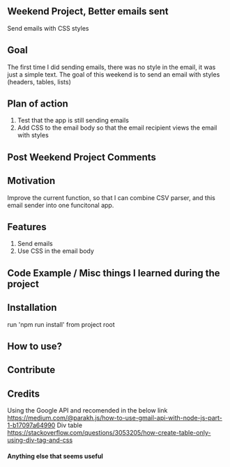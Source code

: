 ## Weekend Project, Better emails sent
Send emails with CSS styles

## Goal
The first time I did sending emails, there was no style in the email, it was just a simple text. The goal of this weekend is to send an email with styles (headers, tables, lists)

## Plan of action
1. Test that the app is still sending emails
2. Add CSS to the email body so that the email recipient views the email with styles

## Post Weekend Project Comments


## Motivation
Improve the current function, so that I can combine CSV parser, and this email sender into one funcitonal app.

## Features
1. Send emails
2. Use CSS in the email body

## Code Example / Misc things I learned during the project


## Installation
run 'npm run install' from project root

## How to use?


## Contribute


## Credits
Using the Google API and recomended in the below link
	https://medium.com/@parakh.js/how-to-use-gmail-api-with-node-js-part-1-b17097a64990
	Div table 
		https://stackoverflow.com/questions/3053205/how-create-table-only-using-div-tag-and-css


#### Anything else that seems useful
